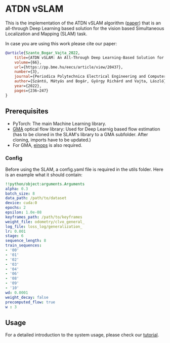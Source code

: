 # ATDN vSLAM
This is the implementation of the ATDN vSLAM algorithm ([paper](https://pp.bme.hu/eecs/article/view/20437)) that is an all-through Deep Learning based solution for the vision based Simultaneous Localization and Mapping (SLAM) task.

In case you are using this work please cite our paper:
```bibtex
@article{Szanto_Bogar_Vajta_2022, 
    title={ATDN vSLAM: An All-Through Deep Learning-Based Solution for Visual Simultaneous Localization and Mapping},
    volume={66},
    url={https://pp.bme.hu/eecs/article/view/20437},
    number={3},
    journal={Periodica Polytechnica Electrical Engineering and Computer Science},
    author={Szántó, Mátyás and Bogár, György Richárd and Vajta, László},
    year={2022},
    pages={236–247}
}
```

## Prerequisites
- PyTorch: The main Machine Learning library.
- [GMA](https://github.com/zacjiang/GMA) optical flow library: Used for Deep Learnig based flow estimation (has to be cloned in the SLAM's library to a GMA subfolder. After cloning, imports have to be updated.)
- For GMA, [einops](https://github.com/arogozhnikov/einops) is also required.

### Config

 Before using the SLAM, a config.yaml file is required in the utils folder. Here is an example what it should contain:
 ```yaml
!!python/object:arguments.Arguments
alpha: 0.3
batch_size: 8
data_path: /path/to/dataset
device: cuda:0
epochs: 2
epsilon: 1.0e-08
keyframes_path: /path/to/keyframes
weight_file: odometry/clvo_general_
log_file: loss_log/generalization_
lr: 0.001
stage: 6
sequence_length: 8
train_sequences:
- '00'
- '01'
- '02'
- '03'
- '04'
- '06'
- '08'
- '09'
- '10'
wd: 0.0001
weight_decay: false
precomputed_flow: true
w : 3

 ```
## Usage

For a detailed introduction to the system usage, please check our [tutorial](utils/tutorial.md).